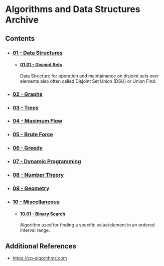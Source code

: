 # Algorithms and Data Structures Archive

## Contents
- ### [01 - Data Structures](01%20-%20Data%20Structures)
    - #### [01.01 - Disjoint Sets](01%20-%20Data%20Structures/01.01%20-%20Disjoint%20Sets)
        Data Structure for operation and maintainance on disjoint sets over elements also often called Disjoint Set Union (DSU) or Union Find.
- ### [02 - Graphs](02%20-%20Graphs)
- ### [03 - Trees](03%20-%20Trees)
- ### [04 - Maximum Flow](04%20-%20Maximum%20Flow)
- ### [05 - Brute Force](05%20-%20Brute%20Force)
- ### [06 - Greedy](06%20-%20Greedy)
- ### [07 - Dynamic Programming](07%20-%20Dynamic%20Programming)
- ### [08 - Number Theory](08%20-%20Number%20Theory)
- ### [09 - Geometry](09%20-%20Geometry)
- ### [10 - Miscellaneous](10%20-%20Miscellaneous)
    - #### [10.01 - Binary Search](10.01%20-%20Binary%20Search)
        Algorithm used for finding a specific value/element in an ordered interval range.

## Additional References
- https://cp-algorithms.com